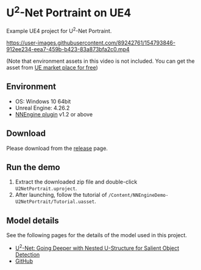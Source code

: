 # U<sup>2</sup>-Net Portraint on UE4

Example UE4 project for U<sup>2</sup>-Net Portraint.  

https://user-images.githubusercontent.com/89242761/154793846-912ee234-eea7-459b-b423-83a873bfa2c0.mp4  

(Note that environment assets in this video is not included. You can get the asset from [UE market place for free](https://www.unrealengine.com/marketplace/ja/product/infinity-blade-plain-lands))

## Environment

- OS: Windows 10 64bit
- Unreal Engine: 4.26.2
- [NNEngine plugin](https://www.unrealengine.com/marketplace/product/74892c770dc149b1b5c4e872804e6ade) v1.2 or above

## Download

Please download from the [release](https://github.com/Akiya-Research-Institute/U-2-Net-Portraint-on-UE4/releases) page.

## Run the demo

1. Extract the downloaded zip file and double-click `U2NetPortrait.uproject`.  
2. After launching, follow the tutorial of `/Content/NNEngineDemo-U2NetPortrait/Tutorial.uasset`.

## Model details

See the following pages for the details of the model used in this project.

- [U<sup>2</sup>-Net: Going Deeper with Nested U-Structure for Salient Object Detection](https://arxiv.org/pdf/2005.09007.pdf)
- [GitHub](https://github.com/xuebinqin/U-2-Net)
